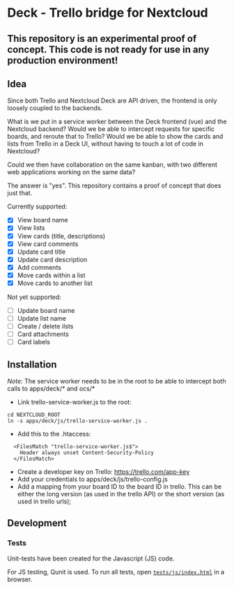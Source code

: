 # Deck - Trello bridge for Nextcloud
## This repository is an experimental proof of concept. This code is not ready for use in any production environment!

## Idea
Since both Trello and Nextcloud Deck are API driven, the frontend is only loosely coupled to the backends.

What is we put in a service worker between the Deck frontend (vue) and the Nextcloud backend? 
Would we be able to intercept requests for specific boards, and reroute that to Trello?
Would we be able to show the cards and lists from Trello in a Deck UI, without having to touch a lot of code in Nextcloud?

Could we then have collaboration on the same kanban, with two different web applications working on the same data?

The answer is "yes". This repository contains a proof of concept that does just that.

Currently supported:
- [x] View board name
- [x] View lists
- [x] View cards (title, descriptions)
- [x] View card comments
- [x] Update card title
- [x] Update card description
- [x] Add comments
- [x] Move cards within a list
- [x] Move cards to another list

Not yet supported:
- [ ] Update board name
- [ ] Update list name
- [ ] Create / delete ilsts
- [ ] Card attachments
- [ ] Card labels

## Installation
*Note:* The service worker needs to be in the root to be able to intercept both calls to apps/deck/* and ocs/*

- Link trello-service-worker.js to the root:
```
cd NEXTCLOUD_ROOT
ln -s apps/deck/js/trello-service-worker.js .
```

- Add this to the .htaccess:
```
  <FilesMatch "trello-service-worker.js$">
    Header always unset Content-Security-Policy
  </FilesMatch>
```

- Create a developer key on Trello: https://trello.com/app-key
- Add your credentials to apps/deck/js/trello-config.js
- Add a mapping from your board ID to the board ID in trello. This can be either the long version (as used in the trello API) or the short version (as used in trello urls);

## Development

### Tests

Unit-tests have been created for the Javascript (JS) code.

For JS testing, Qunit is used. To run all tests, open [`tests/js/index.html`](./tests/js/index.html) in a browser.
